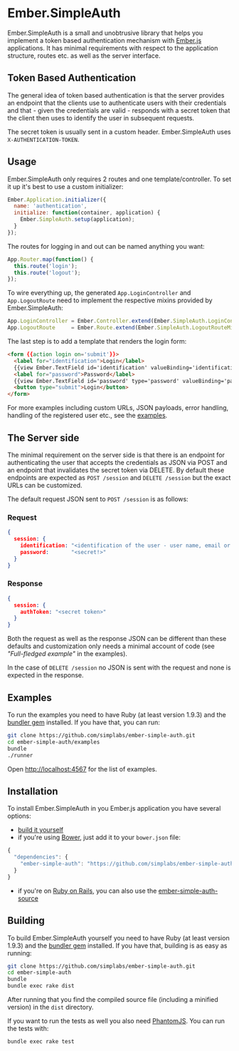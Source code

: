 #  Ember.SimpleAuth

Ember.SimpleAuth is a small and unobtrusive library that helps you implement a
token based authentication mechanism with [Ember.js](http://emberjs.com)
applications. It has minimal requirements with respect to the application
structure, routes etc. as well as the server interface.

## Token Based Authentication

The general idea of token based authentication is that the server provides an
endpoint that the clients use to authenticate users with their credentials and
that - given the credentials are valid - responds with a secret token that the
client then uses to identify the user in subsequent requests.

The secret token is usually sent in a custom header. Ember.SimpleAuth
uses ```X-AUTHENTICATION-TOKEN```.

## Usage

Ember.SimpleAuth only requires 2 routes and one template/controller. To set it
up it's best to use a custom initializer:

```js
Ember.Application.initializer({
  name: 'authentication',
  initialize: function(container, application) {
    Ember.SimpleAuth.setup(application);
  }
});
```

The routes for logging in and out can be named anything you want:

```js
App.Router.map(function() {
  this.route('login');
  this.route('logout');
});
```

To wire everything up, the generated ```App.LoginController``` and
```App.LogoutRoute``` need to implement the respective mixins provided by
Ember.SimpleAuth:

```js
App.LoginController = Ember.Controller.extend(Ember.SimpleAuth.LoginControllerMixin);
App.LogoutRoute     = Ember.Route.extend(Ember.SimpleAuth.LogoutRouteMixin);
```

The last step is to add a template that renders the login form:

```html
<form {{action login on='submit'}}>
  <label for="identification">Login</label>
  {{view Ember.TextField id='identification' valueBinding='identification' placeholder='Enter Login'}}
  <label for="password">Password</label>
  {{view Ember.TextField id='password' type='password' valueBinding='password' placeholder='Enter Password'}}
  <button type="submit">Login</button>
</form>
```

For more examples including custom URLs, JSON payloads, error handling,
handling of the registered user etc., see the [examples](#examples).

## The Server side

The minimal requirement on the server side is that there is an endpoint for
authenticating the user that accepts the credentials as JSON via POST and an
endpoint that invalidates the secret token via DELETE. By default these
endpoints are expected as ```POST /session``` and ```DELETE /session``` but the
exact URLs can be customized.

The default request JSON sent to ```POST /session``` is as follows:

### Request

```json
{
  session: {
    identification: "<identification of the user - user name, email or whatever your server expects>",
    password:       "<secret!>"
  }
}
```

### Response

```json
{
  session: {
    authToken: "<secret token>"
  }
}
```

Both the request as well as the response JSON can be different than these
defaults and customization only needs a minimal account of code (see
_"Full-fledged example"_ in the examples).

In the case of ```DELETE /session``` no JSON is sent with the request and none
is expected in the response.

## Examples

To run the examples you need to have Ruby (at least version 1.9.3) and the
[bundler gem](http://bundler.io) installed. If you have that, you can run:

```bash
git clone https://github.com/simplabs/ember-simple-auth.git
cd ember-simple-auth/examples
bundle
./runner
```

Open [http://localhost:4567](http://localhost:4567) for the list of examples.

## Installation

To install Ember.SimpleAuth in you Ember.js application you have several
options:

* [build it yourself](#building)
* if you're using [Bower](http://bower.io), just add it to your
  ```bower.json``` file:
```js
{
  "dependencies": {
    "ember-simple-auth": "https://github.com/simplabs/ember-simple-auth.git"
  }
}
```
* if you're on [Ruby on Rails](http://rubyonrails.org), you can also use the
  [ember-simple-auth-source](http://rubygems.org/gems/ember-simple-auth-source)

## Building

To build Ember.SimpleAuth yourself you need to have Ruby (at least version
1.9.3) and the [bundler gem](http://bundler.io) installed. If you have that, building is
as easy as running:

```bash
git clone https://github.com/simplabs/ember-simple-auth.git
cd ember-simple-auth
bundle
bundle exec rake dist
```

After running that you find the compiled source file (including a minified
version) in the ```dist``` directory.

If you want to run the tests as well you also need
[PhantomJS](http://phantomjs.org). You can run the tests with:

```bash
bundle exec rake test
```
